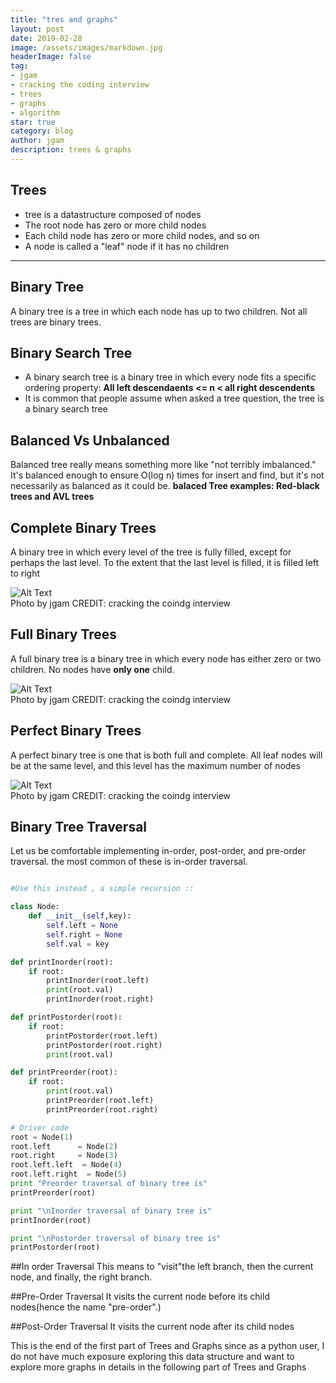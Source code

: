 ```yaml
---
title: "tres and graphs"
layout: post
date: 2019-02-28
image: /assets/images/markdown.jpg
headerImage: false
tag:
- jgam
- cracking the coding interview
- trees
- graphs
- algorithm
star: true
category: blog
author: jgam
description: trees & graphs
---
```


## Trees
* tree is a datastructure composed of nodes
* The root node has zero or more child nodes
* Each child node has zero or more child nodes, and so on
* A node is called a "leaf" node if it has no children
---

## Binary Tree
A binary tree is a tree in which each node has up to two children. Not all trees are binary trees.

## Binary Search Tree
* A binary search tree is a binary tree in which every node fits a specific ordering property: **All left descendaents <= n < all right descendents**
* It is common that people assume when asked a tree question, the tree is a binary search tree

## Balanced Vs Unbalanced
Balanced tree really means something more like "not terribly imbalanced." It's balanced enough to ensure O(log n) times for insert and find, but it's not necessarily as balanced as it could be.
**balaced Tree examples: Red-black trees and AVL trees**

## Complete Binary Trees
A binary tree in which every level of the tree is fully filled, except for perhaps the last level. To the extent that the last level is filled, it is filled left to right


<div class="side-by-side">
    <div class="tocenter">
        <img class="image" src="{{ site.url }}/{{ site.bst }}" alt="Alt Text">
        <figcaption class="caption">Photo by jgam CREDIT: cracking the coindg interview</figcaption>
    </div>
</div>

## Full Binary Trees
A full binary tree is a binary tree in which every node has either zero or two children. No nodes have **only one** child.

<div class="side-by-side">
    <div class="tocenter">
        <img class="image" src="{{ site.url }}/{{ site.fbt }}" alt="Alt Text">
        <figcaption class="caption">Photo by jgam CREDIT: cracking the coindg interview</figcaption>
    </div>
</div>

## Perfect Binary Trees
A perfect binary tree is one that is both full and complete. All leaf nodes will be at the same level, and this level has the maximum number of nodes

<div class="side-by-side">
    <div class="tocenter">
        <img class="image" src="{{ site.url }}/{{ site.pbt }}" alt="Alt Text">
        <figcaption class="caption">Photo by jgam CREDIT: cracking the coindg interview</figcaption>
    </div>
</div>

## Binary Tree Traversal
Let us be comfortable implementing in-order, post-order, and pre-order traversal. the most common of these is in-order traversal.

```python

#Use this instead , a simple recursion ::

class Node:
    def __init__(self,key):
        self.left = None
        self.right = None
        self.val = key

def printInorder(root):
    if root:
        printInorder(root.left)
        print(root.val)
        printInorder(root.right)

def printPostorder(root):
    if root:
        printPostorder(root.left)
        printPostorder(root.right)
        print(root.val)

def printPreorder(root):
    if root:
        print(root.val)
        printPreorder(root.left)
        printPreorder(root.right)

# Driver code
root = Node(1)
root.left      = Node(2)
root.right     = Node(3)
root.left.left  = Node(4)
root.left.right  = Node(5)
print "Preorder traversal of binary tree is"
printPreorder(root)

print "\nInorder traversal of binary tree is"
printInorder(root)

print "\nPostorder traversal of binary tree is"
printPostorder(root)
```

##In order Traversal
This means to "visit"the left branch, then the current node, and finally, the right branch.

##Pre-Order Traversal
It visits the current node before its child nodes(hence the name "pre-order".)

##Post-Order Traversal
It visits the current node after its child nodes


This is the end of the first part of Trees and Graphs since as a python user, I do not have much exposure exploring this data structure and want to explore more graphs in details in the following part of Trees and Graphs

